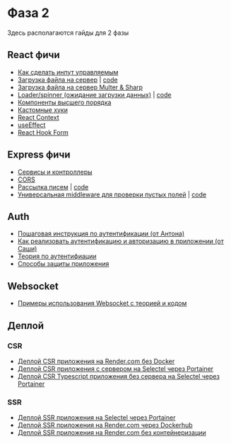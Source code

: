 # Фаза 2

Здесь располагаются гайды для 2 фазы

## React фичи

- [Как сделать инпут управляемым](./features/controlled-input.md)
- [Загрузка файла на сервер](./features/file-upload.md) | [code](./examples/file_upload/)
- [Загрузка файла на сервер Multer & Sharp](./features/multer-sharp.md)
- [Loader/spinner (ожидание загрузки данных)](./features/simple-loader.md) |
  [code](./examples/loader/)
- [Компоненты высшего порядка](./features/hoc.md)
- [Кастомные хуки](./features/custom-hooks.md)
- [React Context](./features/react-context.md)
- [useEffect](./features/useEffect.md)
- [React Hook Form](./features/react-hook-form.md)

## Express фичи

- [Сервисы и контроллеры](./features/services-controllers.md)
- [CORS](./features/cors.md)
- [Рассылка писем](./features/send-mail.md) | [code](./examples/send_mail/)
- [Универсальная middleware для проверки пустых полей](./features/check_empty_fields.MD) |
  [code](./examples/empty_fields/)

## Auth

- [Пошаговая инструкция по аутентификации (от Антона)](./auth/auth-stepByStep.md)
- [Как реализовать аутентификацию и авторизацию в приложении (от Саши)](./auth/auth.md)
- [Теория по аутентифиации](./auth/auth-theory.md)
- [Способы защиты приложения](./auth/security.md)

## Websocket

- [Примеры использования Websocket с теорией и кодом](https://github.com/Elbrus-Bootcamp/231-socket-examples)

## Деплой

### CSR

- [Деплой CSR приложения на Render.com без Docker](./deploy/csr-render.md)
- [Деплой CSR приложения с сервером на Selectel через Portainer](./deploy/csr-selectel-portainer.md)
- [Деплой CSR Typescript приложения без сервера на Selectel через Portainer](./deploy/csr-typescript-selectel-portainer.md)

### SSR

- [Деплой SSR приложения на Selectel через Portainer](./deploy/ssr-selectel-portainer.md)
- [Деплой SSR приложения на Render.com через Dockerhub](./deploy/ssr-dockerhub-render.md)
- [Деплой SSR приложения на Render.com без контейнеризации](./deploy/ssr-render.md)
